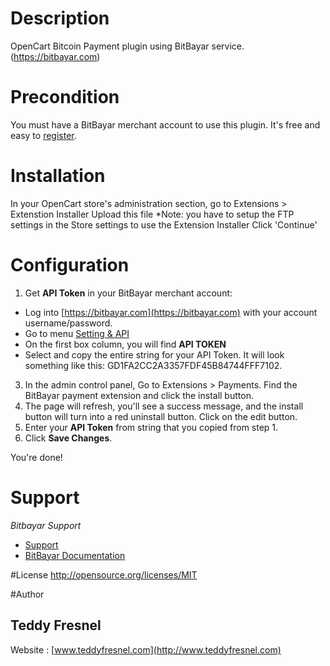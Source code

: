 # Description
OpenCart Bitcoin Payment plugin using BitBayar service. (https://bitbayar.com)

# Precondition
You must have a BitBayar merchant account to use this plugin. It's free and easy to [register](https://bitbayar.com/register).

# Installation
In your OpenCart store's administration section, go to Extensions > Extenstion Installer Upload this file *Note: you have to setup the FTP settings in the Store settings to use the Extension Installer Click 'Continue'

# Configuration
1. Get **API Token** in your BitBayar merchant account:
  * Log into [https://bitbayar.com](https://bitbayar.com) with your account username/password.
  * Go to menu [Setting & API](https://bitbayar.com/setting)
  * On the first box column, you will find **API TOKEN**
  * Select and copy the entire string for your API Token. It will look something like this: GD1FA2CC2A3357FDF45B84744FFF7102.
3. In the admin control panel, Go to Extensions > Payments. Find the BitBayar payment extension and click the install button.
5. The page will refresh, you'll see a success message, and the install button will turn into a red uninstall button. Click on the edit button.
6. Enter your **API Token** from string that you copied from step 1.
7. Click **Save Changes**.

You're done!





# Support
*Bitbayar Support*
* [Support](https://bitbayar.com/support)
* [BitBayar Documentation](https://bitbayar.com/dev)


#License
http://opensource.org/licenses/MIT

#Author
## Teddy Fresnel
Website : [www.teddyfresnel.com](http://www.teddyfresnel.com)
